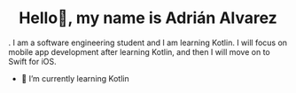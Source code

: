 <div align="center"><h1>Hello👋, my name is Adrián Alvarez</h1></div>
<div>. I am a software engineering student and I am learning Kotlin. I will focus on mobile app development after learning Kotlin, and then I will move on to Swift for iOS.</div>

- 🌱 I’m currently learning Kotlin

<!--
**Cordobot/Cordobot** is a ✨ _special_ ✨ repository because its `README.md` (this file) appears on your GitHub profile.

Here are some ideas to get you started:

- 🔭 I’m currently working on ...
- 👯 I’m looking to collaborate on ...
- 🤔 I’m looking for help with ...
- 💬 Ask me about ...
- 📫 How to reach me: ...
- 😄 Pronouns: ...
- ⚡ Fun fact: ...
-->

